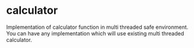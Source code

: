 # calculator

Implementation of calculator function in multi threaded safe environment.
You can have any implementation which will use existing multi threaded calculator.

